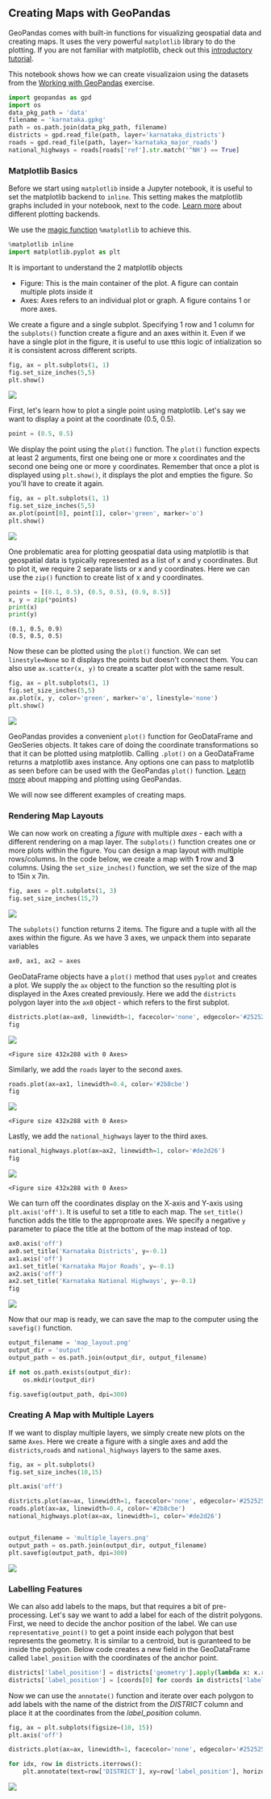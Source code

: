 ## Creating Maps with GeoPandas

GeoPandas comes with built-in functions for visualizing geospatial data and creating maps. It uses the very powerful `matplotlib` library to do the plotting. If you are not familiar with matplotlib, check out this [introductory tutorial](https://www.data-blogger.com/2017/11/15/python-matplotlib-pyplot-a-perfect-combination/).

This notebook shows how we can create visualizaion using the datasets from the [Working with GeoPandas](#working-with-geopandas) exercise.


```python
import geopandas as gpd
import os
data_pkg_path = 'data'
filename = 'karnataka.gpkg'
path = os.path.join(data_pkg_path, filename)
districts = gpd.read_file(path, layer='karnataka_districts')
roads = gpd.read_file(path, layer='karnataka_major_roads')
national_highways = roads[roads['ref'].str.match('^NH') == True]
```

### Matplotlib Basics

Before we start using `matplotlib` inside a Jupyter notebook, it is useful to set the matplotlib backend to `inline`. This setting makes the matplotlib graphs included in your notebook, next to the code. [Learn more](https://ipython.readthedocs.io/en/stable/interactive/plotting.html) about different plotting backends.

We use the [magic function](https://ipython.readthedocs.io/en/stable/interactive/tutorial.html#magics-explained) `%matplotlib` to achieve this.


```python
%matplotlib inline
import matplotlib.pyplot as plt
```

It is important to understand the 2 matplotlib objects

* Figure: This is the main container of the plot. A figure can contain multiple plots inside it
* Axes:  Axes refers to an individual plot or graph. A figure contains 1 or more axes.

We create a figure and a single subplot. Specifying 1 row and 1 column for the `subplots()` function create a figure and an axes within it. Even if we have a single plot in the figure, it is useful to use tthis logic of intialization so it is consistent across different scripts.



```python
fig, ax = plt.subplots(1, 1)
fig.set_size_inches(5,5)
plt.show()
```


    
![](supplement1_plotting_files/supplement1_plotting_9_0.png)
    


First, let's learn how to plot a single point using matplotlib. Let's say we want to display a point at the coordinate (0.5, 0.5). 



```python
point = (0.5, 0.5)
```

We display the point using the `plot()` function. The `plot()` function expects at least 2 arguments, first one being one or more x coordinates and the second one being one or more y coordinates. Remember that once a plot is displayed using `plt.show()`, it displays the plot and empties the figure. So you'll have to create it again.


```python
fig, ax = plt.subplots(1, 1)
fig.set_size_inches(5,5)
ax.plot(point[0], point[1], color='green', marker='o')
plt.show()
```


    
![](supplement1_plotting_files/supplement1_plotting_13_0.png)
    


One problematic area for plotting geospatial data using matplotlib is that geospatial data is typically represented as a list of x and y coordinates. But to plot it, we require 2 separate lists or x and y coordinates. Here we can use the `zip()` function to create list of x and y coordinates.


```python
points = [(0.1, 0.5), (0.5, 0.5), (0.9, 0.5)]
x, y = zip(*points)
print(x)
print(y)
```

    (0.1, 0.5, 0.9)
    (0.5, 0.5, 0.5)


Now these can be plotted using the `plot()` function. We can set `linestyle=None` so it displays the points but doesn't connect them. You can also use `ax.scatter(x, y)` to create a scatter plot with the same result.


```python
fig, ax = plt.subplots(1, 1)
fig.set_size_inches(5,5)
ax.plot(x, y, color='green', marker='o', linestyle='none')
plt.show()
```


    
![](supplement1_plotting_files/supplement1_plotting_17_0.png)
    


GeoPandas provides a convenient `plot()` function for GeoDataFrame and GeoSeries objects. It takes care of doing the coordinate transformations so that it can be plotted using matplotlib. Calling `.plot()` on a GeoDataFrame returns a matplotlib axes instance. Any options one can pass to matplotlib as seen before can be used with the GeoPandas `plot()` function. [Learn more](https://geopandas.org/en/stable/docs/user_guide/mapping.html#mapping-and-plotting-tools) about mapping and plotting using GeoPandas.


We will now see different examples of creating maps.

### Rendering Map Layouts

We can now work on creating a *figure* with multiple *axes* - each with a different rendering on a map layer. The `subplots()` function creates one or more plots within the figure. You can design a map layout with multiple rows/columns. In the code below, we create a map with **1** row and **3** columns. Using the `set_size_inches()` function, we set the size of the map to 15in x 7in.


```python
fig, axes = plt.subplots(1, 3)
fig.set_size_inches(15,7)
```


    
![](supplement1_plotting_files/supplement1_plotting_21_0.png)
    


The `subplots()` function returns 2 items. The figure and a tuple with all the axes within the figure. As we have 3 axes, we unpack them into separate variables


```python
ax0, ax1, ax2 = axes
```

GeoDataFrame objects have a `plot()` method that uses `pyplot` and creates a plot. We supply the `ax` object to the function so the resulting plot is displayed in the Axes created previously. Here we add the `districts` polygon layer into the `ax0` object - which refers to the first subplot.


```python
districts.plot(ax=ax0, linewidth=1, facecolor='none', edgecolor='#252525')
fig
```




    
![](supplement1_plotting_files/supplement1_plotting_25_0.png)
    




    <Figure size 432x288 with 0 Axes>


Similarly, we add the `roads` layer to the second axes.


```python
roads.plot(ax=ax1, linewidth=0.4, color='#2b8cbe')
fig
```




    
![](supplement1_plotting_files/supplement1_plotting_27_0.png)
    




    <Figure size 432x288 with 0 Axes>


Lastly, we add the `national_highways` layer to the third axes.


```python
national_highways.plot(ax=ax2, linewidth=1, color='#de2d26')
fig
```




    
![](supplement1_plotting_files/supplement1_plotting_29_0.png)
    




    <Figure size 432x288 with 0 Axes>


We can turn off the coordinates display on the X-axis and Y-axis using `plt.axis('off')`. It is useful to set a title to each map. The `set_title()` function adds the title to the approproate axes. We specify a negative `y` parameter to place the title at the bottom of the map instead of top.


```python
ax0.axis('off')
ax0.set_title('Karnataka Districts', y=-0.1)
ax1.axis('off')
ax1.set_title('Karnataka Major Roads', y=-0.1)
ax2.axis('off')
ax2.set_title('Karnataka National Highways', y=-0.1)
fig
```




    
![](supplement1_plotting_files/supplement1_plotting_31_0.png)
    



Now that our map is ready, we can save the map to the computer using the `savefig()` function.


```python
output_filename = 'map_layout.png'
output_dir = 'output'
output_path = os.path.join(output_dir, output_filename)

if not os.path.exists(output_dir):
    os.mkdir(output_dir)

fig.savefig(output_path, dpi=300)
```

### Creating A Map with Multiple Layers

If we want to display multiple layers, we simply create new plots on the same `Axes`. Here we create a figure with a single axes and add the `districts`,`roads` and `national_highways` layers to the same axes.


```python
fig, ax = plt.subplots()
fig.set_size_inches(10,15)

plt.axis('off')

districts.plot(ax=ax, linewidth=1, facecolor='none', edgecolor='#252525')
roads.plot(ax=ax, linewidth=0.4, color='#2b8cbe')
national_highways.plot(ax=ax, linewidth=1, color='#de2d26')


output_filename = 'multiple_layers.png'
output_path = os.path.join(output_dir, output_filename)
plt.savefig(output_path, dpi=300)
```


    
![](supplement1_plotting_files/supplement1_plotting_36_0.png)
    


### Labelling Features

We can also add labels to the maps, but that requires a bit of pre-processing. Let's say we want to add a label for each of the distrit polygons. First, we need to decide the anchor position of the label. We can use `representative_point()` to get a point inside each polygon that best represents the geometry. It is similar to a centroid, but is guranteed to be inside the polygon. Below code creates a new field in the GeoDataFrame called `label_position` with the coordinates of the anchor point.


```python
districts['label_position'] = districts['geometry'].apply(lambda x: x.representative_point().coords[:])
districts['label_position'] = [coords[0] for coords in districts['label_position']]
```

Now we can use the `annotate()` function and iterate over each polygon to add labels with the name of the district from the *DISTRICT* column and place it at the coordinates from the *label_position* column.


```python
fig, ax = plt.subplots(figsize=(10, 15))
plt.axis('off')

districts.plot(ax=ax, linewidth=1, facecolor='none', edgecolor='#252525')

for idx, row in districts.iterrows():
    plt.annotate(text=row['DISTRICT'], xy=row['label_position'], horizontalalignment='center')

```


    
![](supplement1_plotting_files/supplement1_plotting_41_0.png)
    

